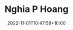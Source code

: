 ---
title: "Nghia P Hoang"
date: 2022-11-01T10:47:58+10:00
image: "assets/img/team/team-RA-9-nghia-pham-hoang-circ.png"
jobtitle: "RA"
collaboration: student
linkedinurl: "https://www.linkedin.com/"
url: "https://www.khoadoan.me/team"
areas: LLM Apps
promoted: true
faculty: false
research_assistant: true
urop_assistant: false
phd_student: false
weight: 9
current: true
---